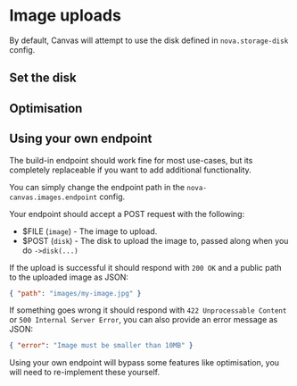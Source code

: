 # Image uploads

By default, Canvas will attempt to use the disk defined in `nova.storage-disk` config.

## Set the disk

## Optimisation



## Using your own endpoint

The build-in endpoint should work fine for most use-cases, but its completely replaceable if you want to add
additional functionality.

You can simply change the endpoint path in the `nova-canvas.images.endpoint` config.

Your endpoint should accept a POST request with the following:

- $FILE (`image`) - The image to upload.
- $POST (`disk`) - The disk to upload the image to, passed along when you do `->disk(...)`

If the upload is successful it should respond with `200 OK` and a public path to the uploaded image as JSON: 
```json
{ "path": "images/my-image.jpg" }
```

If something goes wrong it should respond with `422 Unprocessable Content` or `500 Internal Server Error`, you can also provide an error message as JSON:
```json 
{ "error": "Image must be smaller than 10MB" }
```

<warning>
Using your own endpoint will bypass some features like optimisation, you will need to re-implement these yourself.
</warning>